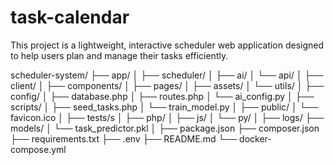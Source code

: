 # task-calendar
This project is a lightweight, interactive scheduler web application designed to help users plan and manage their tasks efficiently.

scheduler-system/
├── app/
│   ├── scheduler/
│   ├── ai/
│   └── api/
│
├── client/
│   ├── components/
│   ├── pages/
│   ├── assets/ 
│   └── utils/
│
├── config/
│   ├── database.php
│   ├── routes.php
│   └── ai_config.py
│
├── scripts/
│   ├── seed_tasks.php
│   └── train_model.py
│
├── public/
│   └── favicon.ico
│
├── tests/s
│   ├── php/
│   ├── js/
│   └── py/
│
├── logs/
├── models/
│   └── task_predictor.pkl
│
├── package.json
├── composer.json
├── requirements.txt
├── .env
├── README.md
└── docker-compose.yml


